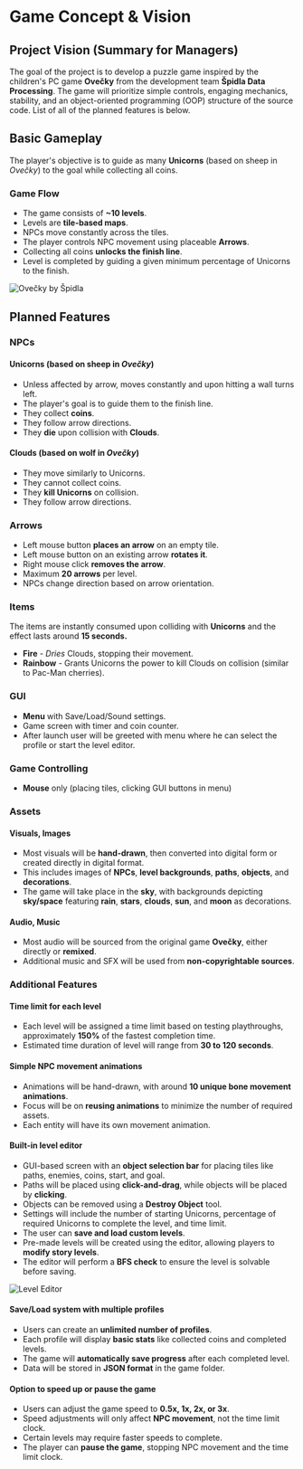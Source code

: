 
# Game Concept & Vision

## Project Vision (Summary for Managers)

The goal of the project is to develop a puzzle game inspired by the children's PC game **Ovečky** from the development team **Špidla Data Processing**. The game will prioritize simple controls, engaging mechanics, stability, and an object-oriented programming (OOP) structure of the source code. List of all of the planned features is below.

## Basic Gameplay

The player's objective is to guide as many **Unicorns** (based on sheep in *Ovečky*) to the goal while collecting all coins.

### Game Flow

-   The game consists of **~10 levels**.
-   Levels are **tile-based maps**.
-   NPCs move constantly across the tiles.
-   The player controls NPC movement using placeable **Arrows**.
-   Collecting all coins **unlocks the finish line**.
-   Level is completed by guiding a given minimum percentage of Unicorns to the finish.

![Ovečky by Špidla](https://spidla.cz/wp-content/uploads/2023/09/image-36-700x394.png)

## Planned Features

### NPCs

#### Unicorns (based on sheep in *Ovečky*)

-   Unless affected by arrow, moves constantly and upon hitting a wall turns left.
-   The player's goal is to guide them to the finish line.
-   They collect **coins**.
-   They follow arrow directions.
-   They **die** upon collision with **Clouds**.

#### Clouds (based on wolf in *Ovečky*)

-   They move similarly to Unicorns.
-   They cannot collect coins.
-   They **kill Unicorns** on collision.
-   They follow arrow directions.

### Arrows

-   Left mouse button **places an arrow** on an empty tile.
-   Left mouse button on an existing arrow **rotates it**.
-   Right mouse click **removes the arrow**.
-   Maximum **20 arrows** per level.
-   NPCs change direction based on arrow orientation.

### Items
The items are instantly consumed upon colliding with **Unicorns** and the effect lasts around **15 seconds.**

-   **Fire** - _Dries_ Clouds, stopping their movement.
-   **Rainbow** - Grants Unicorns the power to kill Clouds on collision (similar to Pac-Man cherries).

### GUI

-   **Menu** with Save/Load/Sound settings.
-   Game screen with timer and coin counter.
-   After launch user will be greeted with menu where he can select the profile or start the level editor. 

### Game Controlling

- **Mouse** only (placing tiles, clicking GUI buttons in menu)

### Assets

#### Visuals, Images

- Most visuals will be **hand-drawn**, then converted into digital form or created directly in digital format.
- This includes images of **NPCs**, **level backgrounds**, **paths**, **objects**, and **decorations**.
- The game will take place in the **sky**, with backgrounds depicting **sky/space** featuring **rain**, **stars**, **clouds**, **sun**, and **moon** as decorations.

#### Audio, Music

- Most audio will be sourced from the original game **Ovečky**, either directly or **remixed**.
- Additional music and SFX will be used from **non-copyrightable sources**.

### Additional Features

#### **Time limit** for each level
- Each level will be assigned a time limit based on testing playthroughs, approximately **150%** of the fastest completion time.
- Estimated time duration of level will range from **30 to 120 seconds**.

#### Simple **NPC movement animations**
- Animations will be hand-drawn, with around **10 unique bone movement animations**.
- Focus will be on **reusing animations** to minimize the number of required assets.
- Each entity will have its own movement animation.

#### **Built-in level editor**
- GUI-based screen with an **object selection bar** for placing tiles like paths, enemies, coins, start, and goal.
- Paths will be placed using **click-and-drag**, while objects will be placed by **clicking**.
- Objects can be removed using a **Destroy Object** tool.
- Settings will include the number of starting Unicorns, percentage of required Unicorns to complete the level, and time limit.
- The user can **save and load custom levels**.
- Pre-made levels will be created using the editor, allowing players to **modify story levels**.
- The editor will perform a **BFS check** to ensure the level is solvable before saving.

![Level Editor](git_assets/leveleditor.svg)

#### **Save/Load system** with multiple profiles
- Users can create an **unlimited number of profiles**.
- Each profile will display **basic stats** like collected coins and completed levels.
- The game will **automatically save progress** after each completed level.
- Data will be stored in **JSON format** in the game folder.

#### Option to **speed up or pause** the game
- Users can adjust the game speed to **0.5x, 1x, 2x, or 3x**.
- Speed adjustments will only affect **NPC movement**, not the time limit clock.
- Certain levels may require faster speeds to complete.
- The player can **pause the game**, stopping NPC movement and the time limit clock.
